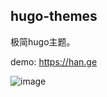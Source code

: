 ## hugo-themes

极简hugo主题。

demo: https://han.ge

![image](https://imgbed.netlify.app/images/image.2kq55nyy0w00.png)
